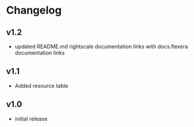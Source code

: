 # Changelog

## v1.2

- updated README.md rightscale documentation links with docs.flexera documentation links

## v1.1

- Added resource table

## v1.0

- initial release
